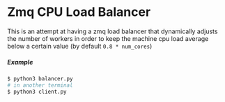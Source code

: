 # Zmq CPU Load Balancer

This is an attempt at having a zmq load balancer that dynamically adjusts the
number of workers in order to keep the machine cpu load average below a certain
value (by default `0.8 * num_cores`)


##### Example

```bash
$ python3 balancer.py
# in another terminal
$ python3 client.py
```
